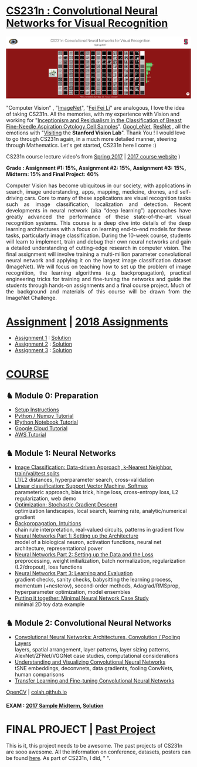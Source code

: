 # [CS231n : Convolutional Neural Networks for Visual Recognition](https://cs231n.github.io/)

<img src="https://github.com/SKKSaikia/CS231n_CNN/blob/master/cs231n.PNG">

"Computer Vision" , "[ImageNet](http://www.image-net.org/)", "[Fei Fei Li](http://vision.stanford.edu/feifeili/)" are analogous, I love the idea of taking CS231n. All the memories, with my experience with Vision and working for "[Inceptionism and Residualism in the Classification of Breast Fine-Needle Aspiration Cytology Cell Samples](https://software.intel.com/en-us/download/inceptionism-and-residualism-in-the-classification-of-breast-fine-needle-aspiration)". [GoogLeNet](https://github.com/SKKSaikia/CNN-GoogLeNet), [ResNet](https://github.com/SKKSaikia/CNN-ResNet) , all the emotions with "[Visiting](https://photos.app.goo.gl/s5SDUFTUJnechLea8) the <b>Stanford Vision Lab</b>". Thank You ! I would love to go through CS231n again, in a much more detailed manner, steering through Mathematics. Let's get started, CS231n here I come :)

CS231n course lecture video's from [Spring 2017](https://www.youtube.com/watch?v=vT1JzLTH4G4&list=PL3FW7Lu3i5JvHM8ljYj-zLfQRF3EO8sYv) | [2017 course website](http://cs231n.stanford.edu/2017/)  )

<b> Grade : Assignment #1: 15%, Assignment #2: 15%, Assignment #3: 15%, Midterm: 15% and Final Project: 40%</b>

<p align="justify">Computer Vision has become ubiquitous in our society, with applications in search, image understanding, apps, mapping, medicine, drones, and self-driving cars. Core to many of these applications are visual recognition tasks such as image classification, localization and detection. Recent developments in neural network (aka “deep learning”) approaches have greatly advanced the performance of these state-of-the-art visual recognition systems. This course is a deep dive into details of the deep learning architectures with a focus on learning end-to-end models for these tasks, particularly image classification. During the 10-week course, students will learn to implement, train and debug their own neural networks and gain a detailed understanding of cutting-edge research in computer vision. The final assignment will involve training a multi-million parameter convolutional neural network and applying it on the largest image classification dataset (ImageNet). We will focus on teaching how to set up the problem of image recognition, the learning algorithms (e.g. backpropagation), practical engineering tricks for training and fine-tuning the networks and guide the students through hands-on assignments and a final course project. Much of the background and materials of this course will be drawn from the ImageNet Challenge. </p>

# [Assignment](http://cs231n.stanford.edu/2017/assignments.html) | [2018 Assignments](https://cs231n.github.io/)

- [Assignment 1](http://cs231n.github.io/assignments2017/assignment1/) : [Solution](https://github.com/Burton2000/CS231n-2017/tree/master/assignment1)
- [Assignment 2](http://cs231n.github.io/assignments2017/assignment2/) : [Solution](https://github.com/Burton2000/CS231n-2017/tree/master/assignment2)
- [Assignment 3](http://cs231n.github.io/assignments2017/assignment3/) : [Solution](https://github.com/Burton2000/CS231n-2017/tree/master/assignment3)

# [COURSE](http://cs231n.stanford.edu/2017/syllabus.html)

<h2><b> ♞ Module 0: Preparation </b></h2> 

- [Setup Instructions](https://cs231n.github.io/setup-instructions/)
- [Python / Numpy Tutorial](https://cs231n.github.io/python-numpy-tutorial/)
- [IPython Notebook Tutorial](https://cs231n.github.io/ipython-tutorial/)
- [Google Cloud Tutorial](https://cs231n.github.io/gce-tutorial/)
- [AWS Tutorial](https://cs231n.github.io/aws-tutorial/)

<h2><b> ♞ Module 1: Neural Networks </b></h2> 

- [Image Classification: Data-driven Approach, k-Nearest Neighbor, train/val/test splits](https://cs231n.github.io/classification/) <br/>
L1/L2 distances, hyperparameter search, cross-validation <br/>
- [Linear classification: Support Vector Machine, Softmax](https://cs231n.github.io/linear-classify/)  <br/>
parameteric approach, bias trick, hinge loss, cross-entropy loss, L2 regularization, web demo <br/>
- [Optimization: Stochastic Gradient Descent](https://cs231n.github.io/optimization-1/) <br/>
optimization landscapes, local search, learning rate, analytic/numerical gradient <br/>
- [Backpropagation, Intuitions](https://cs231n.github.io/optimization-2/)  <br/>
chain rule interpretation, real-valued circuits, patterns in gradient flow <br/>
- [Neural Networks Part 1: Setting up the Architecture](https://cs231n.github.io/neural-networks-1/) <br/>
model of a biological neuron, activation functions, neural net architecture, representational power <br/>
- [Neural Networks Part 2: Setting up the Data and the Loss](https://cs231n.github.io/neural-networks-2/) <br/>
preprocessing, weight initialization, batch normalization, regularization (L2/dropout), loss functions <br/>
- [Neural Networks Part 3: Learning and Evaluation](https://cs231n.github.io/neural-networks-3/)  <br/>
gradient checks, sanity checks, babysitting the learning process, momentum (+nesterov), second-order methods, Adagrad/RMSprop, hyperparameter optimization, model ensembles <br/>
- [Putting it together: Minimal Neural Network Case Study](https://cs231n.github.io/neural-networks-case-study/) <br/> 
minimal 2D toy data example<br/>

<h2><b> ♞ Module 2: Convolutional Neural Networks </b></h2> 

- [Convolutional Neural Networks: Architectures, Convolution / Pooling Layers](https://cs231n.github.io/convolutional-networks/) <br/>
layers, spatial arrangement, layer patterns, layer sizing patterns, AlexNet/ZFNet/VGGNet case studies, computational considerations <br/>
- [Understanding and Visualizing Convolutional Neural Networks](https://cs231n.github.io/understanding-cnn/)  <br/>
tSNE embeddings, deconvnets, data gradients, fooling ConvNets, human comparisons <br/>
- [Transfer Learning and Fine-tuning Convolutional Neural Networks](https://cs231n.github.io/transfer-learning/) <br/>


[OpenCV](https://opencv.org/) | [colah.github.io](http://colah.github.io/)

#### EXAM : [2017 Sample Midterm](https://github.com/SKKSaikia/CS231n_CNN/blob/master/exam/CS231NSampleMidterm.pdf), [Solution](https://github.com/SKKSaikia/CS231n_CNN/blob/master/exam/CS231NSampleMidtermSolutions.pdf)

# FINAL PROJECT | [Past Project](http://cs231n.stanford.edu/2017/project.html)

This is it, this project needs to be awesome. The past projects of CS231n are sooo awesome. All the information on conference, datasets, posters can be found [here](http://cs231n.stanford.edu/2017/project.html). As part of CS231n, I did, " ".
